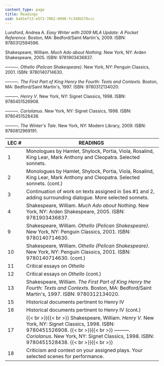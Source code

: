 ```yaml
---
content_type: page
title: Readings
uid: ba91ef13-e5f2-7062-0990-fc348b576ccc
---
```


Lunsford, Andrea A. _Easy Writer with 2009 MLA Update: A Pocket Reference_. Boston, MA: Bedford/Saint Martin's, 2009. ISBN: 9780312594596.

Shakespeare, William. _Much Ado about Nothing_. New York, NY: Arden Shakespeare, 2005. ISBN: 9781903436837.

———. _Othello (Pelican Shakespeare)_. New York, NY: Penguin Classics, 2001. ISBN: 9780140714630.

———. _The First Part of King Henry the Fourth: Texts and Contexts_. Boston, MA: Bedford/Saint Martin's, 1997. ISBN: 9780312134020.

———. _Henry V_. New York, NY: Signet Classics, 1998. ISBN: 9780451526908.

———. _Coriolanus_. New York, NY: Signet Classics, 1998. ISBN: 9780451528438.

———. _The Winter's Tale_. New York, NY: Modern Library, 2009. ISBN: 9780812969191.

| LEC # | READINGS |
| --- | --- |
| 1 | Monologues by Hamlet, Shylock, Portia, Viola, Rosalind, King Lear, Mark Anthony and Cleopatra. Selected sonnets. |
| 2 | Monologues by Hamlet, Shylock, Portia, Viola, Rosalind, King Lear, Mark Anthony and Cleopatra. Selected sonnets. (cont.) |
| 3 | Continuation of work on texts assigned in Ses #1 and 2, adding surrounding dialogue. More selected sonnets. |
| 4 | Shakespeare, William. _Much Ado about Nothing_. New York, NY: Arden Shakespeare, 2005. ISBN: 9781903436837. |
| 9 | Shakespeare, William. _Othello (Pelican Shakespeare)_. New York, NY: Penguin Classics, 2001. ISBN: 9780140714630. |
| 10 | Shakespeare, William. _Othello (Pelican Shakespeare)_. New York, NY: Penguin Classics, 2001. ISBN: 9780140714630. (cont.) |
| 11 | Critical essays on _Othello_ |
| 12 | Critical essays on _Othello_ (cont.) |
| 13 | Shakespeare, William. _The First Part of King Henry the Fourth: Texts and Contexts_. Boston, MA: Bedford/Saint Martin's, 1997. ISBN: 9780312134020. |
| 15 | Historical documents pertinent to Henry IV |
| 16 | Historical documents pertinent to Henry IV (cont.) |
| 17 |  {{< br >}}{{< br >}} Shakespeare, William. _Henry V_. New York, NY: Signet Classics, 1998. ISBN: 9780451526908. {{< br >}}{{< br >}} ———. _Coriolanus_. New York, NY: Signet Classics, 1998. ISBN: 9780451528438. {{< br >}}{{< br >}}  |
| 18 | Criticism and context on your assigned plays. Your selected scenes for performance.